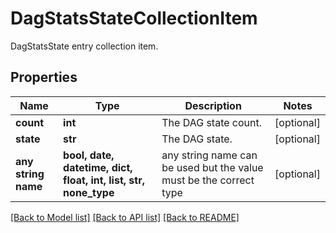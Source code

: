 # DagStatsStateCollectionItem

DagStatsState entry collection item.

## Properties
Name | Type | Description | Notes
------------ | ------------- | ------------- | -------------
**count** | **int** | The DAG state count. | [optional] 
**state** | **str** | The DAG state. | [optional] 
**any string name** | **bool, date, datetime, dict, float, int, list, str, none_type** | any string name can be used but the value must be the correct type | [optional]

[[Back to Model list]](../README.md#documentation-for-models) [[Back to API list]](../README.md#documentation-for-api-endpoints) [[Back to README]](../README.md)


